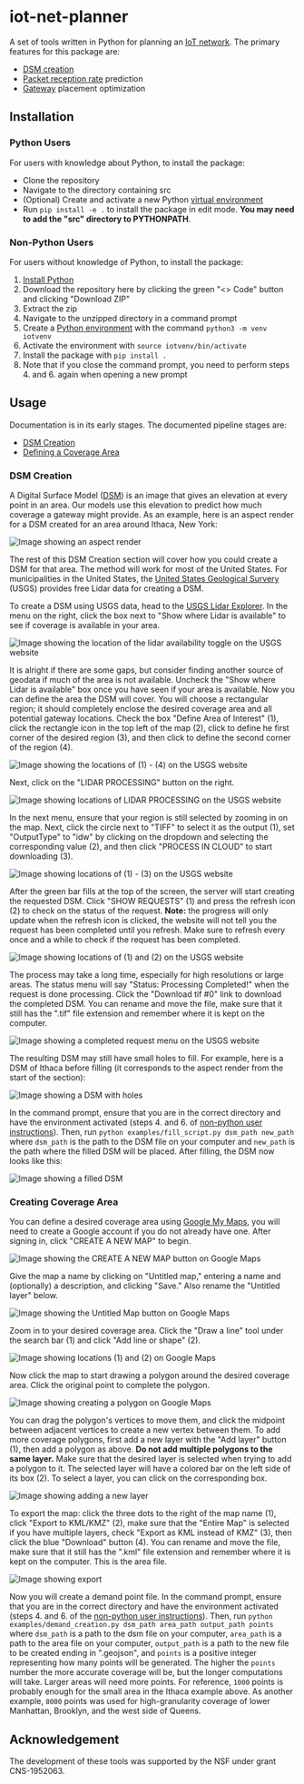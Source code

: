 # iot-net-planner
A set of tools written in Python for planning an [IoT network](https://blogs.cornell.edu/iotnetwork/what-is-a-public-iot-network/). The primary features for this package are:
- [DSM creation](#dsm-creation)
- [Packet reception rate](https://blogs.cornell.edu/iotnetwork/how-do-you-set-a-network-up/communication-between-gateways-and-devices/) prediction
- [Gateway](https://blogs.cornell.edu/iotnetwork/how-do-you-set-a-network-up/gateway-set-up/) placement optimization

## Installation

### Python Users
For users with knowledge about Python, to install the package:
- Clone the repository
- Navigate to the directory containing src
- (Optional) Create and activate a new Python [virtual environment](https://docs.python.org/3/library/venv.html)
- Run `pip install -e .` to install the package in edit mode. **You may need to add the "src" directory to PYTHONPATH**.

### Non-Python Users
For users without knowledge of Python, to install the package:
1. [Install Python](https://realpython.com/installing-python/)
1. Download the repository here by clicking the green "<> Code" button and clicking "Download ZIP"
1. Extract the zip
1. Navigate to the unzipped directory in a command prompt
1. Create a [Python environment](https://docs.python.org/3/library/venv.html) with the command `python3 -m venv iotvenv`
1. Activate the environment with `source iotvenv/bin/activate`
1. Install the package with `pip install .`
1. Note that if you close the command prompt, you need to perform steps 4. and 6. again when opening a new prompt

## Usage
Documentation is in its early stages. The documented pipeline stages are:
- [DSM Creation](#dsm-creation)
- [Defining a Coverage Area](#creating-coverage-area)

### DSM Creation
A Digital Surface Model ([DSM](https://en.wikipedia.org/wiki/Digital_elevation_model)) is an image that gives an elevation at every point in an area. Our models use this elevation to predict how much coverage a gateway might provide. As an example, here is an aspect render for a DSM created for an area around Ithaca, New York:

![Image showing an aspect render](https://i.imgur.com/Q1ALz0z.jpeg)

The rest of this DSM Creation section will cover how you could create a DSM for that area. The method will work for most of the United States. For municipalities in the United States, the [United States Geological Survery](https://www.usgs.gov/) (USGS) provides free Lidar data for creating a DSM. 

To create a DSM using USGS data, head to the [USGS Lidar Explorer](https://apps.nationalmap.gov/lidar-explorer/#/). In the menu on the right, click the box next to "Show where Lidar is available" to see if coverage is available in your area.

![Image showing the location of the lidar availability toggle on the USGS website](https://i.imgur.com/gGI4fGe.png)

It is alright if there are some gaps, but consider finding another source of geodata if much of the area is not available. Uncheck the "Show where Lidar is available" box once you have seen if your area is available. Now you can define the area the DSM will cover. You will choose a rectangular region; it should completely enclose the desired coverage area and all potential gateway locations. Check the box "Define Area of Interest" (1), click the rectangle icon in the top left of the map (2), click to define he first corner of the desired region (3), and then click to define the second corner of the region (4). 

![Image showing the locations of (1) - (4) on the USGS website](https://i.imgur.com/T7ShtJe.png)

Next, click on the "LIDAR PROCESSING" button on the right.

![Image showing locations of LIDAR PROCESSING on the USGS website](https://i.imgur.com/wFoFQcg.png)

In the next menu, ensure that your region is still selected by zooming in on the map. Next, click the circle next to "TIFF" to select it as the output (1), set "OutputType" to "idw" by clicking on the dropdown and selecting the corresponding value (2), and then click "PROCESS IN CLOUD" to start downloading (3).

![Image showing locations of (1) - (3) on the USGS website](https://i.imgur.com/7jMHDVn.png)

After the green bar fills at the top of the screen, the server will start creating the requested DSM. Click "SHOW REQUESTS" (1) and press the refresh icon (2) to check on the status of the request. **Note:** the progress will only update when the refresh icon is clicked, the website will not tell you the request has been completed until you refresh. Make sure to refresh every once and a while to check if the request has been completed.

![Image showing locations of (1) and (2) on the USGS website](https://i.imgur.com/ZQTsqgw.png)

The process may take a long time, especially for high resolutions or large areas. The status menu will say "Status: Processing Completed!" when the request is done processing. Click the "Download tif #0" link to download the completed DSM. You can rename and move the file, make sure that it still has the ".tif" file extension and remember where it is kept on the computer.

![Image showing a completed request menu on the USGS website](https://i.imgur.com/wn6CUNL.png)

The resulting DSM may still have small holes to fill. For example, here is a DSM of Ithaca before filling (it corresponds to the aspect render from the start of the section):

![Image showing a DSM with holes](https://i.imgur.com/8JKHxpZ.png)

In the command prompt, ensure that you are in the correct directory and have the environment activated (steps 4. and 6. of [non-python user instructions](#non-python-users)). Then, run `python examples/fill_script.py dsm_path new_path` where `dsm_path` is the path to the DSM file on your computer and `new_path` is the path where the filled DSM will be placed. After filling, the DSM now looks like this:

![Image showing a filled DSM](https://i.imgur.com/7oD3JX2.png)

### Creating Coverage Area
You can define a desired coverage area using [Google My Maps](https://www.google.com/maps/about/mymaps/), you will need to create a Google account if you do not already have one. After signing in, click "CREATE A NEW MAP" to begin.

![Image showing the CREATE A NEW MAP button on Google Maps](https://i.imgur.com/QJs981e.png)

Give the map a name by clicking on "Untitled map," entering a name and (optionally) a description, and clicking "Save." Also rename the "Untitled layer" below.

![Image showing the Untitled Map button on Google Maps](https://i.imgur.com/Pp5o2vA.png)

Zoom in to your desired coverage area. Click the "Draw a line" tool under the search bar (1) and click "Add line or shape" (2).

![Image showing locations (1) and (2) on Google Maps](https://i.imgur.com/4E9VUKq.png)

Now click the map to start drawing a polygon around the desired coverage area. Click the original point to complete the polygon.

![Image showing creating a polygon on Google Maps](https://i.imgur.com/cmLVmMr.png)

You can drag the polygon's vertices to move them, and click the midpoint between adjacent vertices to create a new vertex between them. To add more coverage polygons, first add a new layer with the "Add layer" button (1), then add a polygon as above. **Do not add multiple polygons to the same layer.** Make sure that the desired layer is selected when trying to add a polygon to it. The selected layer will have a colored bar on the left side of its box (2). To select a layer, you can click on the corresponding box.

![Image showing adding a new layer](https://i.imgur.com/H1iKkYl.png)

To export the map: click the three dots to the right of the map name (1), click "Export to KML/KMZ" (2), make sure that the "Entire Map" is selected if you have multiple layers, check "Export as KML instead of KMZ" (3), then click the blue "Download" button (4). You can rename and move the file, make sure that it still has the ".kml" file extension and remember where it is kept on the computer. This is the area file.

![Image showing export](https://i.imgur.com/JvRv5lr.png)

Now you will create a demand point file. In the command prompt, ensure that you are in the correct directory and have the environment activated (steps 4. and 6. of the [non-python user instructions](#non-python-users)). Then, run `python examples/demand_creation.py dsm_path area_path output_path points` where `dsm_path` is a path to the dsm file on your computer, `area_path` is a path to the area file on your computer, `output_path` is a path to the new file to be created ending in ".geojson", and `points` is a positive integer representing how many points will be generated. The higher the `points` number the more accurate coverage will be, but the longer computations will take. Larger areas will need more points. For reference, `1000` points is probably enough for the small area in the Ithaca example above. As another example, `8000` points was used for high-granularity coverage of lower Manhattan, Brooklyn, and the west side of Queens.

## Acknowledgement
The development of these tools was supported by the NSF under grant CNS-1952063.
